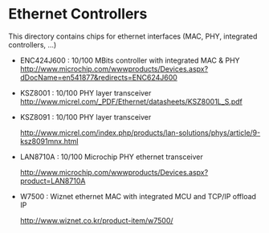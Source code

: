 Ethernet Controllers
====================

  This directory contains chips for ethernet interfaces (MAC, PHY, integrated controllers, ...)

  * ENC424J600 : 10/100 MBits controller with integrated MAC & PHY
      http://www.microchip.com/wwwproducts/Devices.aspx?dDocName=en541877&redirects=ENC624J600

  * KSZ8001 : 10/100 PHY layer transceiver
      http://www.micrel.com/_PDF/Ethernet/datasheets/KSZ8001L_S.pdf

  * KSZ8091 : 10/100 PHY layer transceiver

      http://www.micrel.com/index.php/products/lan-solutions/phys/article/9-ksz8091mnx.html

  * LAN8710A : 10/100 Microchip PHY ethernet transceiver

      http://www.microchip.com/wwwproducts/Devices.aspx?product=LAN8710A

  * W7500    : Wiznet ethernet MAC with integrated MCU and TCP/IP offload IP

      http://www.wiznet.co.kr/product-item/w7500/